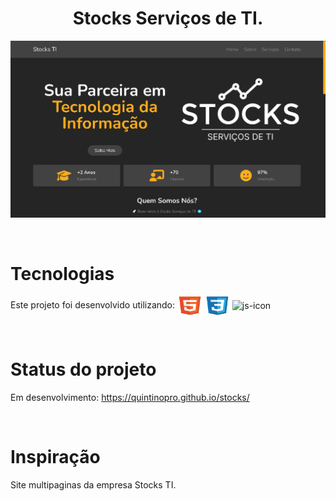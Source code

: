 <h1 align="center">Stocks Serviços de TI.</h1>

<p align="center">
 <img src="./Capturar.PNG">
</p>

<br>

# Tecnologias
Este projeto foi desenvolvido utilizando:
    <img align="center" height="30" width="40" alt="html-icon" src="https://raw.githubusercontent.com/devicons/devicon/master/icons/html5/html5-original.svg">
    <img align="center" height="30" width="40" alt="css-icon" src="https://raw.githubusercontent.com/devicons/devicon/master/icons/css3/css3-original.svg">
    <img align="center" height="30" width="40" alt="js-icon" src="https://cdn.jsdelivr.net/gh/devicons/devicon/icons/javascript/javascript-original.svg">
          
 
<br>

# Status do projeto
Em desenvolvimento: https://quintinopro.github.io/stocks/

<br>

# Inspiração
Site multipaginas da empresa Stocks TI.

<br>


